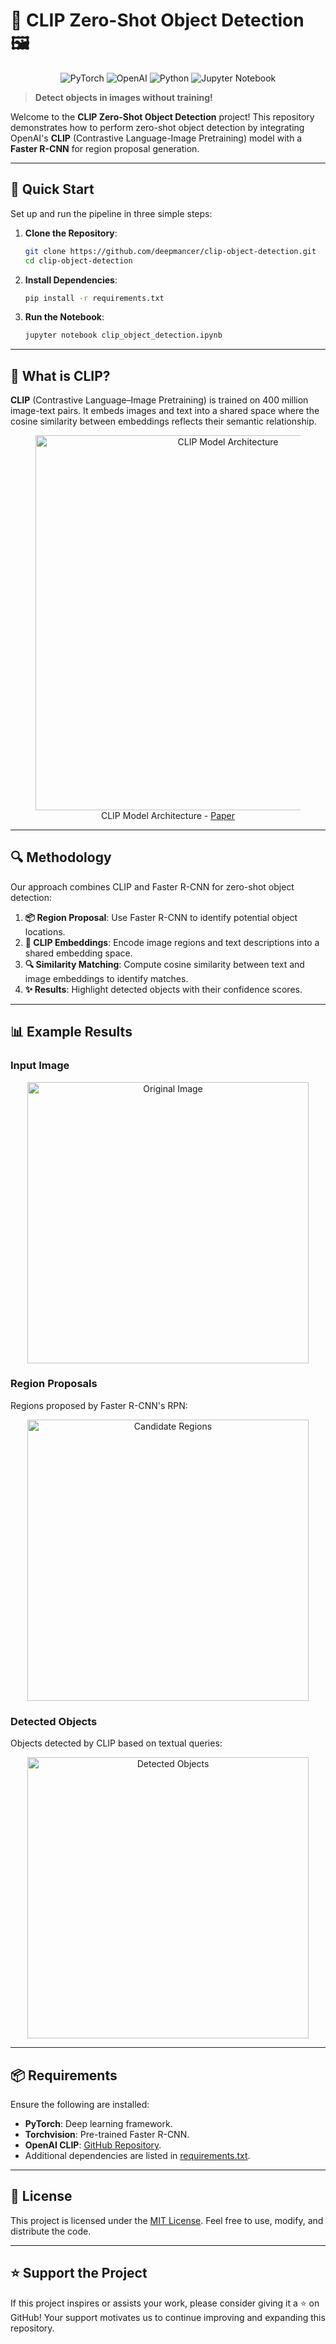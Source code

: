 # 🚀 CLIP Zero-Shot Object Detection 🖼️

<p align="center">
  <img src="https://img.shields.io/badge/PyTorch-%23EE4C2C.svg?style=for-the-badge&logo=PyTorch&logoColor=white" alt="PyTorch">
  <img src="https://img.shields.io/badge/OpenAI-412991.svg?style=for-the-badge&logo=OpenAI&logoColor=white" alt="OpenAI">
  <img src="https://img.shields.io/badge/Python-3670A0?style=for-the-badge&logo=Python&logoColor=ffdd54" alt="Python">
  <img src="https://img.shields.io/badge/Jupyter-F37626.svg?style=for-the-badge&logo=Jupyter&logoColor=white" alt="Jupyter Notebook">
</p>

> **Detect objects in images without training!**

Welcome to the **CLIP Zero-Shot Object Detection** project! This repository demonstrates how to perform zero-shot object detection by integrating OpenAI's **CLIP** (Contrastive Language-Image Pretraining) model with a **Faster R-CNN** for region proposal generation.

---

## 🎯 Quick Start

Set up and run the pipeline in three simple steps:

1. **Clone the Repository**:

   ```bash
   git clone https://github.com/deepmancer/clip-object-detection.git
   cd clip-object-detection
   ```

2. **Install Dependencies**:
  
   ```bash
   pip install -r requirements.txt
   ```

3. **Run the Notebook**:

   ```bash
   jupyter notebook clip_object_detection.ipynb
   ```

---

## 🤔 What is CLIP?

**CLIP** (Contrastive Language–Image Pretraining) is trained on 400 million image-text pairs. It embeds images and text into a shared space where the cosine similarity between embeddings reflects their semantic relationship.

<div align="center">
    <figure>
        <img 
            src="https://raw.githubusercontent.com/deepmancer/clip-object-detection/main/assets/CLIP.png" 
            width="600" 
            alt="CLIP Model Architecture"
        />
        <figcaption>
            CLIP Model Architecture - <a href="https://arxiv.org/abs/2103.00020">Paper</a>
        </figcaption>
    </figure>
</div>

---

## 🔍 Methodology

Our approach combines CLIP and Faster R-CNN for zero-shot object detection:

1. **📦 Region Proposal**: Use Faster R-CNN to identify potential object locations.
2. **🎯 CLIP Embeddings**: Encode image regions and text descriptions into a shared embedding space.
3. **🔍 Similarity Matching**: Compute cosine similarity between text and image embeddings to identify matches.
4. **✨ Results**: Highlight detected objects with their confidence scores.

---

## 📊 Example Results

### Input Image

<p align="center">
  <img src="https://raw.githubusercontent.com/deepmancer/clip-object-detection/main/assets/original_image.png" width="450" alt="Original Image">
</p>

### Region Proposals

Regions proposed by Faster R-CNN's RPN:

<p align="center">
  <img src="https://raw.githubusercontent.com/deepmancer/clip-object-detection/main/assets/regions.png" width="450" alt="Candidate Regions">
</p>

### Detected Objects

Objects detected by CLIP based on textual queries:

<p align="center">
  <img src="https://raw.githubusercontent.com/deepmancer/clip-object-detection/main/assets/clip_result.png" width="450" alt="Detected Objects">
</p>

---

## 📦 Requirements

Ensure the following are installed:

- **PyTorch**: Deep learning framework.
- **Torchvision**: Pre-trained Faster R-CNN.
- **OpenAI CLIP**: [GitHub Repository](https://github.com/openai/CLIP.git).
- Additional dependencies are listed in [requirements.txt](requirements.txt).

---

## 📝 License

This project is licensed under the [MIT License](LICENSE). Feel free to use, modify, and distribute the code.

---

## ⭐ Support the Project

If this project inspires or assists your work, please consider giving it a ⭐ on GitHub! Your support motivates us to continue improving and expanding this repository.
